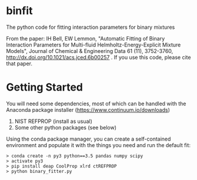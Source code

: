 # binfit
The python code for fitting interaction parameters for binary mixtures

From the paper: IH Bell, EW Lemmon, "Automatic Fitting of Binary Interaction Parameters for Multi-fluid Helmholtz-Energy-Explicit Mixture Models", Journal of Chemical & Engineering Data 61 (11), 3752-3760, http://dx.doi.org/10.1021/acs.jced.6b00257 .  If you use this code, please cite that paper.

# Getting Started

You will need some dependencies, most of which can be handled with the Anaconda package installer (https://www.continuum.io/downloads)

1. NIST REFPROP (install as usual)
2. Some other python packages (see below)

Using the conda package manager, you can create a self-contained environment and populate it with the things you need and run the default fit:

    > conda create -n py3 python==3.5 pandas numpy scipy
    > activate py3
    > pip install deap CoolProp xlrd ctREFPROP
    > python binary_fitter.py